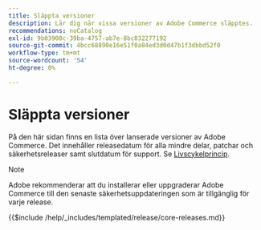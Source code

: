 ```yaml
---
title: Släppta versioner
description: Lär dig när vissa versioner av Adobe Commerce släpptes.
recommendations: noCatalog
exl-id: 9b03900c-39ba-4757-ab7e-8bc832277192
source-git-commit: 4bcc68890e16e51f0a84ed3d0d47b1f3dbbd52f0
workflow-type: tm+mt
source-wordcount: '54'
ht-degree: 0%

---
```


# Släppta versioner

På den här sidan finns en lista över lanserade versioner av Adobe Commerce. Det innehåller releasedatum för alla mindre delar, patchar och säkerhetsreleaser samt slutdatum för support. Se [Livscykelprincip](lifecycle-policy.md).

>[!NOTE]
>
>Adobe rekommenderar att du installerar eller uppgraderar Adobe Commerce till den senaste säkerhetsuppdateringen som är tillgänglig för varje release.

{{$include /help/_includes/templated/release/core-releases.md}}
